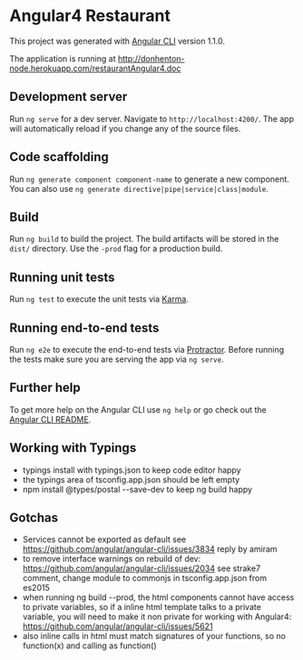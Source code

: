 # Angular4 Restaurant

This project was generated with [Angular CLI](https://github.com/angular/angular-cli) version 1.1.0.

The application is running at http://donhenton-node.herokuapp.com/restaurantAngular4.doc

## Development server

Run `ng serve` for a dev server. Navigate to `http://localhost:4200/`. The app will automatically reload if you change any of the source files.

## Code scaffolding

Run `ng generate component component-name` to generate a new component. You can also use `ng generate directive|pipe|service|class|module`.

## Build

Run `ng build` to build the project. The build artifacts will be stored in the `dist/` directory. Use the `-prod` flag for a production build.

## Running unit tests

Run `ng test` to execute the unit tests via [Karma](https://karma-runner.github.io).

## Running end-to-end tests

Run `ng e2e` to execute the end-to-end tests via [Protractor](http://www.protractortest.org/).
Before running the tests make sure you are serving the app via `ng serve`.

## Further help

To get more help on the Angular CLI use `ng help` or go check out the [Angular CLI README](https://github.com/angular/angular-cli/blob/master/README.md).

## Working with Typings
* typings install with typings.json to keep code editor happy
* the typings area of tsconfig.app.json should be left empty
* npm install @types/postal --save-dev to keep ng build happy

## Gotchas
* Services cannot be exported as default see https://github.com/angular/angular-cli/issues/3834
reply by amiram
* to remove interface warnings on rebuild of dev: https://github.com/angular/angular-cli/issues/2034 see strake7 comment, change module to commonjs in tsconfig.app.json from es2015
* when running ng build --prod, the html components cannot have access to private variables, so 
if a inline html template talks to a private variable, you will need to make it non private for
working with Angular4: https://github.com/angular/angular-cli/issues/5621
* also inline calls in html must match signatures of your functions, so no function(x) and calling as function()

